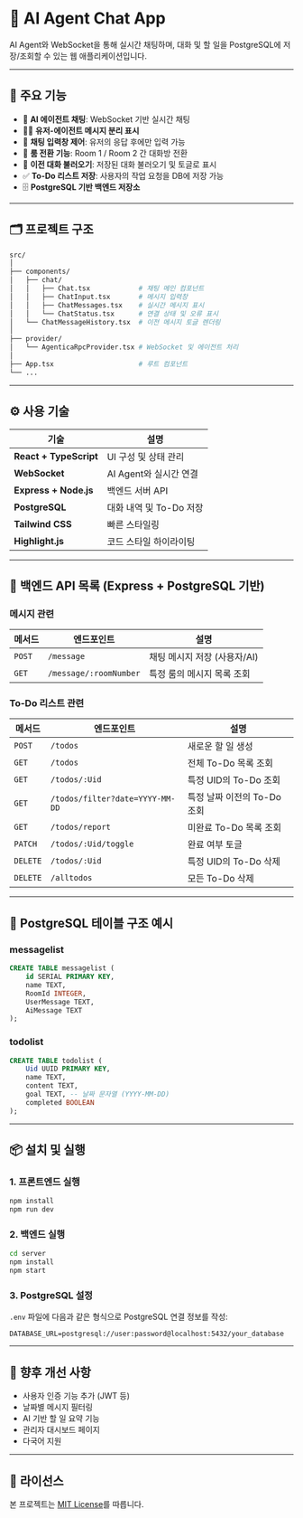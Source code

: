 # 🧠 AI Agent Chat App

AI Agent와 WebSocket을 통해 실시간 채팅하며, 대화 및 할 일을 PostgreSQL에 저장/조회할 수 있는 웹 애플리케이션입니다.

---

## 🔧 주요 기능

-   🤖 **AI 에이전트 채팅**: WebSocket 기반 실시간 채팅
-   🧑‍💻 **유저-에이전트 메시지 분리 표시**
-   💬 **채팅 입력창 제어**: 유저의 응답 후에만 입력 가능
-   🧭 **룸 전환 기능**: Room 1 / Room 2 간 대화방 전환
-   📜 **이전 대화 불러오기**: 저장된 대화 불러오기 및 토글로 표시
-   ✅ **To-Do 리스트 저장**: 사용자의 작업 요청을 DB에 저장 가능
-   🗄️ **PostgreSQL 기반 백엔드 저장소**

---

## 🗂️ 프로젝트 구조

```bash
src/
│
├── components/
│   ├── chat/
│   │   ├── Chat.tsx            # 채팅 메인 컴포넌트
│   │   ├── ChatInput.tsx       # 메시지 입력창
│   │   ├── ChatMessages.tsx    # 실시간 메시지 표시
│   │   └── ChatStatus.tsx      # 연결 상태 및 오류 표시
│   └── ChatMessageHistory.tsx  # 이전 메시지 토글 렌더링
│
├── provider/
│   └── AgenticaRpcProvider.tsx # WebSocket 및 에이전트 처리
│
├── App.tsx                     # 루트 컴포넌트
└── ...
```

---

## ⚙️ 사용 기술

| 기술                   | 설명                    |
| ---------------------- | ----------------------- |
| **React + TypeScript** | UI 구성 및 상태 관리    |
| **WebSocket**          | AI Agent와 실시간 연결  |
| **Express + Node.js**  | 백엔드 서버 API         |
| **PostgreSQL**         | 대화 내역 및 To-Do 저장 |
| **Tailwind CSS**       | 빠른 스타일링           |
| **Highlight.js**       | 코드 스타일 하이라이팅  |

---

## 🧩 백엔드 API 목록 (Express + PostgreSQL 기반)

### 메시지 관련

| 메서드 | 엔드포인트             | 설명                         |
| ------ | ---------------------- | ---------------------------- |
| `POST` | `/message`             | 채팅 메시지 저장 (사용자/AI) |
| `GET`  | `/message/:roomNumber` | 특정 룸의 메시지 목록 조회   |

### To-Do 리스트 관련

| 메서드   | 엔드포인트                      | 설명                        |
| -------- | ------------------------------- | --------------------------- |
| `POST`   | `/todos`                        | 새로운 할 일 생성           |
| `GET`    | `/todos`                        | 전체 To-Do 목록 조회        |
| `GET`    | `/todos/:Uid`                   | 특정 UID의 To-Do 조회       |
| `GET`    | `/todos/filter?date=YYYY-MM-DD` | 특정 날짜 이전의 To-Do 조회 |
| `GET`    | `/todos/report`                 | 미완료 To-Do 목록 조회      |
| `PATCH`  | `/todos/:Uid/toggle`            | 완료 여부 토글              |
| `DELETE` | `/todos/:Uid`                   | 특정 UID의 To-Do 삭제       |
| `DELETE` | `/alltodos`                     | 모든 To-Do 삭제             |

---

## 🧪 PostgreSQL 테이블 구조 예시

### messagelist

```sql
CREATE TABLE messagelist (
    id SERIAL PRIMARY KEY,
    name TEXT,
    RoomId INTEGER,
    UserMessage TEXT,
    AiMessage TEXT
);
```

### todolist

```sql
CREATE TABLE todolist (
    Uid UUID PRIMARY KEY,
    name TEXT,
    content TEXT,
    goal TEXT, -- 날짜 문자열 (YYYY-MM-DD)
    completed BOOLEAN
);
```

---

## 📦 설치 및 실행

### 1. 프론트엔드 실행

```bash
npm install
npm run dev
```

### 2. 백엔드 실행

```bash
cd server
npm install
npm start
```

### 3. PostgreSQL 설정

`.env` 파일에 다음과 같은 형식으로 PostgreSQL 연결 정보를 작성:

```
DATABASE_URL=postgresql://user:password@localhost:5432/your_database
```

---

## 📌 향후 개선 사항

-   사용자 인증 기능 추가 (JWT 등)
-   날짜별 메시지 필터링
-   AI 기반 할 일 요약 기능
-   관리자 대시보드 페이지
-   다국어 지원

---

## 📝 라이선스

본 프로젝트는 [MIT License](LICENSE)를 따릅니다.
